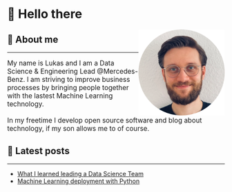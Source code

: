 # 👋 Hello there

<img src="img/lukas.png" align="right" width=200>

## 👨 About me
***
<p style="font-size:110%;">
My name is Lukas and I am a Data Science & Engineering Lead @Mercedes-Benz. I am striving to improve business processes by bringing people together with the lastest Machine Learning technology.<br>
<br>
In my freetime I develop open source software and blog about technology, if my son allows me to of course.
</p>

## 📓 Latest posts
***
<!-- BLOG-POST-LIST:START -->
- [What I learned leading a Data Science Team](https://towardsdatascience.com/what-i-learned-leading-a-data-science-team-e8ac1f107a89?source=rss-1bddc0d22949------2)
- [Machine Learning deployment with Python](https://towardsdatascience.com/machine-learning-deployment-with-python-e64a37c3155a?source=rss-1bddc0d22949------2)
<!-- BLOG-POST-LIST:END -->